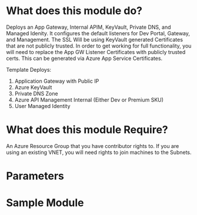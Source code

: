 # What does this module do?
Deploys an App Gateway, Internal APIM, KeyVault, Private DNS, and Managed Idenity.  It configures the default listeners for Dev Portal, Gateway, and Management.  The SSL Will be using KeyVault generated Certificates that are not publicly trusted.  In order to get working for full functionality, you will need to replace the App GW Listener Certificates with publicly trusted certs.  This can be generated via Azure App Service Certificates.  

Template Deploys:
1. Application Gateway with Public IP
2. Azure KeyVault
3. Private DNS Zone
4. Azure API Management Internal (Either Dev or Premium SKU)
5. User Managed Identity

# What does this module Require?
An Azure Resource Group that you have contributor rights to.  If you are using an existing VNET, you will need rights to join machines to the Subnets.  

# Parameters

# Sample Module